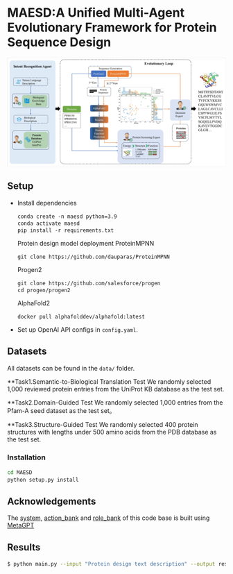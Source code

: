 # MAESD:A Unified Multi-Agent Evolutionary Framework for Protein Sequence Design

![figure1](./picture/figure%201.png) 

## Setup
- Install dependencies
    ```
    conda create -n maesd python=3.9
    conda activate maesd
    pip install -r requirements.txt
    ```
  Protein design model deployment
  ProteinMPNN
    ```
    git clone https://github.com/dauparas/ProteinMPNN
    ```
  Progen2
  ```
  git clone https://github.com/salesforce/progen
  cd progen/progen2
  ```
  AlphaFold2
  ```
  docker pull alphafolddev/alphafold:latest
  ```
- Set up OpenAI API configs in `config.yaml`.

## Datasets
All datasets can be found in the `data/` folder.

**Task1.Semantic-to-Biological Translation Test
We randomly selected 1,000 reviewed protein entries from the UniProt KB database as the test set.

**Task2.Domain-Guided Test
We randomly selected 1,000 entries from the Pfam-A seed dataset as the test set。

**Task3.Structure-Guided Test
We randomly selected 400 protein structures with lengths under 500 amino acids from the PDB database as the test set.

### Installation

```bash
cd MAESD
python setup.py install
```

## Acknowledgements
The [system](https://github.com/nnnnnnz/MAESD/tree/master/agents/system), [action_bank](https://github.com/nnnnnnz/MAESD/tree/master/agents/actions/action_bank) and [role_bank](https://github.com/nnnnnnz/MAESD/tree/master/agents/roles/role_bank) of this code base is built using [MetaGPT](https://github.com/geekan/MetaGPT)

## Results

```bash
$ python main.py --input "Protein design text description" --output result.txt
```
